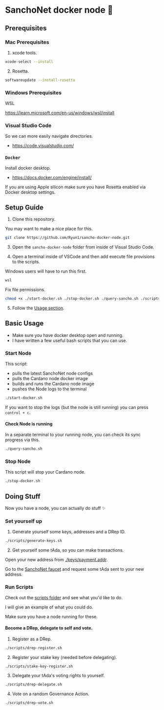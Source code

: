 
# SanchoNet docker node 🤠

## Prerequisites

### Mac Prerequisites

1. xcode tools.

```zsh
xcode-select --install
```

2. Rosetta.
```zsh
softwareupdate --install-rosetta
```

### Windows Prerequisites

WSL

https://learn.microsoft.com/en-us/windows/wsl/install

### Visual Studio Code

So we can more easily navigate directories.
- https://code.visualstudio.com/

### `Docker`

Install docker desktop.
- https://docs.docker.com/engine/install/

If you are using Apple silicon make sure you have Rosetta enabled via Docker desktop settings.

## Setup Guide

1. Clone this repository.

You may want to make a nice place for this.
```zsh
git clone https://github.com/Ryun1/sancho-docker-node.git
```
3. Open the `sancho-docker-node` folder from inside of Visual Studio Code.

4. Open a terminal inside of VSCode and then add execute file provisions to the scripts.

Windows users will have to run this first.
```bash
wsl
```

Fix file permissions.
```zsh
chmod +x ./start-docker.sh ./stop-docker.sh ./query-sancho.sh ./scripts/*
```

5. Follow the [Usage section](#usage).

## Basic Usage
- Make sure you have docker desktop open and running.
- I have written a few useful bash scripts that you can use.

### Start Node

This script:
- pulls the latest SanchoNet node configs
- pulls the Cardano node docker image
- builds and runs the Cardano node image
- pushes the Node logs to the terminal

```bash
./start-docker.sh
```

If you want to stop the logs (but the node is still running) you can press `control + c`.

#### Check Node is running

In a separate terminal to your running node, you can check its sync progress via this.

```bash
./query-sancho.sh
```

### Stop Node

This script will stop your Cardano node.

```bash
./stop-docker.sh
```

## Doing Stuff

Now you have a node, you can actually do stuff ✨

### Set yourself up

1. Generate yourself some keys, addresses and a DRep ID.

```bash
./scripts/generate-keys.sh
```

2. Get yourself some tAda, so you can make transactions.

Open your new address from [./keys/payment.addr](./keys/payment.addr).

Go to the [SanchoNet faucet](https://sancho.network/faucet) and request some tAda sent to your new address.

### Run Scripts

Check out the [scripts folder](./scripts/) and see what you'd like to do.

I will give an example of what you could do.

Make sure you have a node running for these.

#### Become a DRep, delegate to self and vote.

1. Register as a DRep.

```bash
./scripts/drep-register.sh
```

2. Register your stake key (needed before delegating).

```bash
./scripts/stake-key-register.sh
```

3. Delegate your tAda's voting rights to yourself.

```bash
./scripts/drep-delegate.sh
```

4. Vote on a random Governance Action.

```bash
./scripts/drep-vote.sh
```